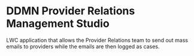 # DDMN Provider Relations Management Studio

LWC application that allows the Provider Relations team to send out mass emails to providers while the emails are then logged as cases.